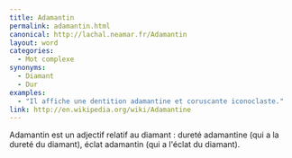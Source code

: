 ```yaml
---
title: Adamantin
permalink: adamantin.html
canonical: http://lachal.neamar.fr/Adamantin
layout: word
categories:
  - Mot complexe
synonyms:
  - Diamant
  - Dur
examples:
  - "Il affiche une dentition adamantine et coruscante iconoclaste."
link: http://en.wikipedia.org/wiki/Adamantine
---
```


Adamantin est un adjectif relatif au diamant : dureté adamantine (qui a la dureté du diamant), éclat adamantin (qui a l'éclat du diamant).

